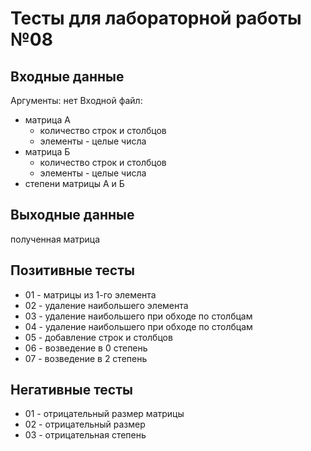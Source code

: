# Тесты для лабораторной работы №08

## Входные данные
Аргументы: нет
Входной файл:
*   матрица А
    *   количество строк и столбцов
    *   элементы - целые числа
*   матрица Б
    *   количество строк и столбцов
    *   элементы - целые числа
*   степени матрицы А и Б

## Выходные данные
полученная матрица

## Позитивные тесты
- 01 - матрицы из 1-го элемента
- 02 - удаление наибольшего элемента
- 03 - удаление наибольшего при обходе по столбцам
- 04 - удаление наибольшего при обходе по столбцам
- 05 - добавление строк и столбцов
- 06 - возведение в 0 степень
- 07 - возведение в 2 степень

## Негативные тесты
- 01 - отрицательный размер матрицы
- 02 - отрицательный размер
- 03 - отрицательная степень
